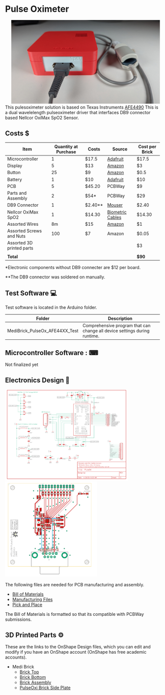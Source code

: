 # Pulse Oximeter 

<a href="../assets/pictures/PulseOx_Front_Closed_with_Plugins.jpg" target="_blank" style="float: right; margin-left: 20px;">
  <img src="../assets/pictures/PulseOx_Front_Closed_with_Plugins.jpg" style="width: 500px;">
</a>

This pulesoximeter solution is based on Texas Instruments [AFE4490](datasheets/afe4490.pdf) This is a dual wavelelength pulseoximeter driver that interfaces DB9 connector based Nellcor OxiMax SpO2 Sensor.

## Costs &#36;

| Item        | Quantity at Purchase | Costs  | Source            | Cost per Brick
|---                          | ---  | ---    | ---               | ---
| Microcontroller             |  1   | $17.5  | [Adafruit](https://www.adafruit.com/product/5477)          | $17.5
| Display                     |  5   | $13    | [Amazon](https://a.co/d/1QH0Ab9)            | $3
| Button                      | 25   | $9     | [Amazon](https://a.co/d/8KAuTwC) | $0.5 
| Battery                     |  1   | $10     | [Adafruit](https://www.adafruit.com/product/258)        | $10
| PCB                         |  5   | $45.20  | PCBWay            | $9
| Parts and Assembly          |  2   | $54*    | PCBWay            | $29
| DB9 Connector               |  1   | $2.40** | [Mouser](https://www.mouser.com/ProductDetail/TE-Connectivity-AMP/2301843-1?qs=rrS6PyfT74crws9wAQVNoA%3D%3D) | $2.40
| Nellcor OxiMax SpO2         |  1   | $14.30    | [Biometric Cables](https://www.biometriccables.in/collections/short-spo2-sensors/products/nellcor-oximax-compatible-short-spo2-sensor-adult) | $14.30
| Assorted Wires              |8m    | $15    | [Amazon](https://a.co/d/58djefc) | $1
| Assorted Screws and Nuts    |100   |  $7    | Amazon            | $0.05
| Assorted 3D printed parts   |      |        |                   | $3
|                             |      |        |                   |
| **Total**                   |      |        |                   | **$90**

*Electronic components without DB9 connecter are $12 per board. 

**The DB9 connector was soldered on manually. 

## Test Software &#128187;
Test software is located in the Arduino folder.

| Folder | Description | 
|--- |---|
|MediBrick_PulseOx_AFE44XX_Test | Comprehensive program that can change all device settings during runtime. |

## Microcontroller Software : &#9000;
Not finalized yet

## Electronics Design &#128268;

<a href="PulseOxi_schematic.pdf" target="_blank">
  <img src="PulseOxi_schematic.png" style="width: 400px;">
</a>
<a href="PulseOxi_board.pdf" target="_blank">
  <img src="PulseOxi_board.png" style="width: 300px;">
</a>

The following files are needed for PCB manufacturing and assembly.

- [Bill of Materials](PulseOxi_BOM.xlsx)
- [Manufacturing Files](PulseOxi_2024-05-09.zip)
- [Pick and Place](PulseOxi_PnP.xlsx)

The Bill of Materials is formatted so that its compatible with PCBWay submissions.

## 3D Printed Parts &#9881;
These are the links to the OnShape Design files, which you can edit and modify if you have an OnShape account (OnShape has free academic accounts).

- Medi Brick
  - [Brick Top](https://cad.onshape.com/documents/be6b7e5f847d89f3ec5eb9d5/w/761fee9865ca7ef709028476/e/ff897b4f359cec83b782ff14)
  - [Brick Bottom](https://cad.onshape.com/documents/92ad78475e8f0b17ff5e260b/w/88a02abbcb12cdbd4d9de3ad/e/fb79ca58ad2b6a0298e9d1b6)
  - [Brick Assembly](https://cad.onshape.com/documents/11cbfe9c3c739b6e8ecbf3d7/w/989b564ecd7f6d069e643ac0/e/85542f706be8cc7554218e8d)
  - [PulseOxi Brick Side Plate](https://cad.onshape.com/documents/bcb286d5b9de6189ba796e00/w/0a567208a5b563fc8cacc531/e/c605a2f5695bfb70bc8e7631)

